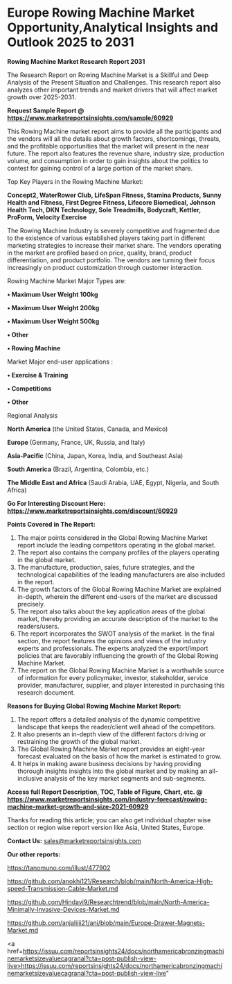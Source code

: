  # Europe Rowing Machine Market Opportunity,Analytical Insights and Outlook 2025 to 2031

<strong>Rowing Machine Market Research Report 2031</strong>

The Research Report on Rowing Machine Market is a Skillful and Deep Analysis of the Present Situation and Challenges. This research report also analyzes other important trends and market drivers that will affect market growth over 2025-2031.

<strong>Request Sample Report @ <a href=https://www.marketreportsinsights.com/sample/60929>https://www.marketreportsinsights.com/sample/60929</a></strong>

This Rowing Machine market report aims to provide all the participants and the vendors will all the details about growth factors, shortcomings, threats, and the profitable opportunities that the market will present in the near future. The report also features the revenue share, industry size, production volume, and consumption in order to gain insights about the politics to contest for gaining control of a large portion of the market share.

Top Key Players in the Rowing Machine Market:

<strong>Concept2, WaterRower Club, LifeSpan Fitness, Stamina Products, Sunny Health and Fitness, First Degree Fitness, Lifecore Biomedical, Johnson Health Tech, DKN Technology, Sole Treadmills, Bodycraft, Kettler, ProForm, Velocity Exercise</strong>

The Rowing Machine Industry is severely competitive and fragmented due to the existence of various established players taking part in different marketing strategies to increase their market share. The vendors operating in the market are profiled based on price, quality, brand, product differentiation, and product portfolio. The vendors are turning their focus increasingly on product customization through customer interaction.

Rowing Machine Market Major Types are:

<strong>• Maximum User Weight 100kg

• Maximum User Weight 200kg

• Maximum User Weight 500kg

• Other

• Rowing Machine</strong>

Market Major end-user applications :

<strong>• Exercise & Training

• Competitions

• Other</strong>

Regional Analysis

</u><strong><b>North America</b></strong> (the United States, Canada, and Mexico)

<strong><b>Europe </b></strong>(Germany, France, UK, Russia, and Italy)

<strong><b>Asia-Pacific</b></strong> (China, Japan, Korea, India, and Southeast Asia)

<strong><b>South America</b></strong> (Brazil, Argentina, Colombia, etc.)

<strong><b>The Middle East and Africa</b></strong> (Saudi Arabia, UAE, Egypt, Nigeria, and South Africa)

<strong>Go For Interesting Discount Here: <a href=https://www.marketreportsinsights.com/discount/60929>https://www.marketreportsinsights.com/discount/60929</a></strong>

<strong>Points Covered in The Report:</strong>
<ol>
  <li>The major points considered in the Global Rowing Machine Market report include the leading competitors operating in the global market.</li>
  <li>The report also contains the company profiles of the players operating in the global market.</li>
  <li>The manufacture, production, sales, future strategies, and the technological capabilities of the leading manufacturers are also included in the report.</li>
  <li>The growth factors of the Global Rowing Machine Market are explained in-depth, wherein the different end-users of the market are discussed precisely.</li>
  <li>The report also talks about the key application areas of the global market, thereby providing an accurate description of the market to the readers/users.</li>
  <li>The report incorporates the SWOT analysis of the market. In the final section, the report features the opinions and views of the industry experts and professionals. The experts analyzed the export/import policies that are favorably influencing the growth of the Global Rowing Machine Market.</li>
  <li>The report on the Global Rowing Machine Market is a worthwhile source of information for every policymaker, investor, stakeholder, service provider, manufacturer, supplier, and player interested in purchasing this research document.</li>
</ol>
<strong>Reasons for Buying Global Rowing Machine Market Report:</strong>

<ol>
  <li>The report offers a detailed analysis of the dynamic competitive landscape that keeps the reader/client well ahead of the competitors.</li>
  <li>It also presents an in-depth view of the different factors driving or restraining the growth of the global market.</li>
  <li>The Global Rowing Machine Market report provides an eight-year forecast evaluated on the basis of how the market is estimated to grow.</li>
  <li>It helps in making aware business decisions by having providing thorough insights insights into the global market and by making an all-inclusive analysis of the key market segments and sub-segments.</li>
</ol>
<strong>Access full Report Description, TOC, Table of Figure, Chart, etc. @ <a href=https://www.marketreportsinsights.com/industry-forecast/rowing-machine-market-growth-and-size-2021-60929>https://www.marketreportsinsights.com/industry-forecast/rowing-machine-market-growth-and-size-2021-60929</a></strong>


Thanks for reading this article; you can also get individual chapter wise section or region wise report version like Asia, United States, Europe.

<strong>Contact Us:</strong>
sales@marketreportsinsights.com

<strong>Our other reports:</strong>

<a href=https://tanomuno.com/illust/477902>https://tanomuno.com/illust/477902</a>

<a href=https://github.com/anokhi121/Research/blob/main/North-America-High-speed-Transmission-Cable-Market.md>https://github.com/anokhi121/Research/blob/main/North-America-High-speed-Transmission-Cable-Market.md</a>

<a href=https://github.com/Hindavi9/Researchtrend/blob/main/North-America-Minimally-Invasive-Devices-Market.md>https://github.com/Hindavi9/Researchtrend/blob/main/North-America-Minimally-Invasive-Devices-Market.md</a>

<a href=https://github.com/anjaliiii21/ani/blob/main/Europe-Drawer-Magnets-Market.md>https://github.com/anjaliiii21/ani/blob/main/Europe-Drawer-Magnets-Market.md</a>

<a href=https://issuu.com/reportsinsights24/docs/northamericabronzingmachinemarketsizevaluecagranal?cta=post-publish-view-live>https://issuu.com/reportsinsights24/docs/northamericabronzingmachinemarketsizevaluecagranal?cta=post-publish-view-live</a>"
